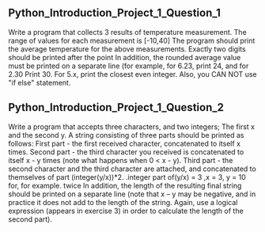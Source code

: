 ## Python_Introduction_Project_1_Question_1
Write a program that collects 3 results of temperature measurement. The range of values for each measurement is [-10,40]
The program should print the average temperature for the above measurements. Exactly two digits should be printed
after the point
In addition, the rounded average value must be printed on a separate line (for example, for 6.23, print 24, and for 2.30
Print 30. For 5.x, print the closest even integer.
Also, you CAN NOT use "if else" statement.

## Python_Introduction_Project_1_Question_2
Write a program that accepts three characters, and two integers; The first x and the second y.
A string consisting of three parts should be printed as follows:
First part - the first received character, concatenated to itself x times.
Second part - the third character you received is concatenated to itself x - y times (note what happens when 0 < x - y).
Third part - the second character and the third character are attached, and concatenated to themselves of part (integer(y/x))*2.
.integer part of(y/x) = 3 ,x = 3, y = 10 for, for example. twice
In addition, the length of the resulting final string should be printed on a separate line (note that x – y
may be negative, and in practice it does not add to the length of the string. Again, use a logical expression (appears in exercise 3)
in order to calculate the length of the second part).
